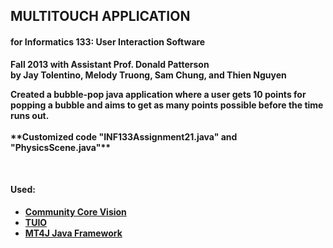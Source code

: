 <h2>MULTITOUCH APPLICATION</h2>
<h4>for Informatics 133: User Interaction Software</h4>

<p><strong>Fall 2013 with Assistant Prof. Donald Patterson<br />
by Jay Tolentino, Melody Truong, Sam Chung, and Thien Nguyen</p>

<p>Created a bubble-pop java application where a user gets 10 points for popping a bubble and aims to get as many points possible before the time runs out. <br /><br />**Customized code "INF133Assignment21.java" and "PhysicsScene.java"**</p>
<br />
<h4>Used:</h4>
<ul>
	<li><a target="_blank" href="http://ccv.nuigroup.com/">Community Core Vision</a></li>
	<li><a target="_blank" href="http://www.tuio.org/">TUIO</a></li>
	<li><a target="_blank" href="http://www.mt4j.org/mediawiki/index.php/Main_Page">MT4J Java Framework</a></li>
<ul>
